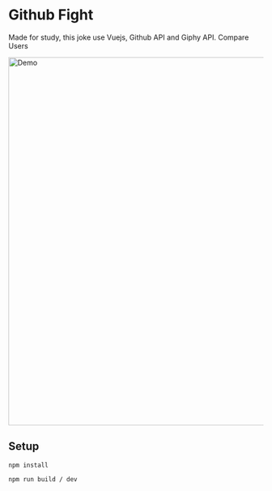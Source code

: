 # Github Fight
Made for study, this joke use Vuejs, Github API and Giphy API. Compare Users

<a href="http://marcosrjjunior.github.io/github-fight/"><img width="728" src="https://cloud.githubusercontent.com/assets/5287262/10435897/4d8f360a-70f9-11e5-8382-0576d1fcac74.png" alt="Demo"></a>

## Setup
```
npm install

npm run build / dev
```

